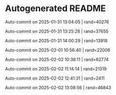 # Autogenerated README

Auto-commit on 2025-01-31 13:04:05 | rand=40276

Auto-commit on 2025-01-31 13:25:28 | rand=37655

Auto-commit on 2025-01-31 14:00:29 | rand=13918

Auto-commit on 2025-02-01 10:56:40 | rand=22006

Auto-commit on 2025-02-02 10:39:11 | rand=62774

Auto-commit on 2025-02-02 11:14:14 | rand=21319

Auto-commit on 2025-02-02 12:41:31 | rand=2411

Auto-commit on 2025-02-02 13:08:56 | rand=46843
